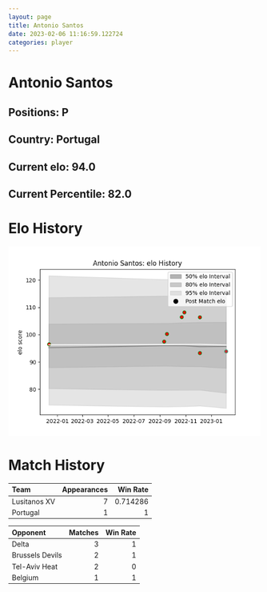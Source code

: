 ```yaml
---  
layout: page  
title: Antonio Santos  
date: 2023-02-06 11:16:59.122724  
categories: player  
---
```

# Antonio Santos

## Positions: P

## Country: Portugal

## Current elo: 94.0

## Current Percentile: 82.0

# Elo History


![elo history](history_AntonioSantos.png)
# Match History


| Team         |   Appearances |   Win Rate |
|:-------------|--------------:|-----------:|
| Lusitanos XV |             7 |   0.714286 |
| Portugal     |             1 |   1        |

| Opponent        |   Matches |   Win Rate |
|:----------------|----------:|-----------:|
| Delta           |         3 |          1 |
| Brussels Devils |         2 |          1 |
| Tel-Aviv Heat   |         2 |          0 |
| Belgium         |         1 |          1 |